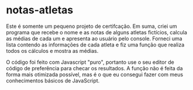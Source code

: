 # notas-atletas
Este é somente um pequeno projeto de certifcação. Em suma, criei um programa que recebe o nome e as notas de alguns atletas fictícios, calcula as médias de cada um e apresenta ao usuário pelo console. Forneci uma lista contendo as informações de cada atleta e fiz uma função que realiza todos os cálculos e mostra as médias. 

O código foi feito com Javascript "puro", portanto use o seu editor de código de preferência para checar os resultados. A função não é feita da forma mais otimizada possível, mas é o que eu consegui fazer com meus conhecimentos básicos de JavaScript.
